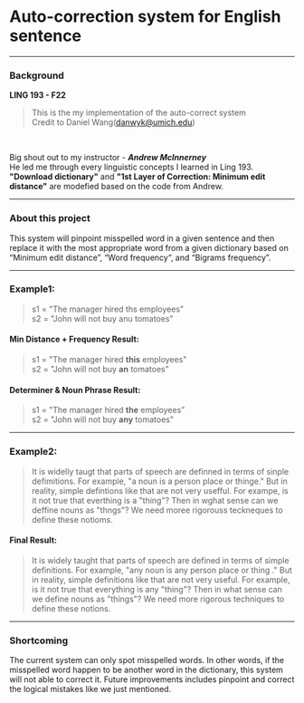 # Auto-correction system for English sentence

---

### Background
**LING 193 - F22**   
> This is the my implementation of the auto-correct system   
> Credit to Daniel Wang(danwyk@umich.edu)

<br>

Big shout out to my instructor - ***Andrew McInnerney***   
He led me through every linguistic concepts I learned in Ling 193.   
**"Download dictionary"** and **"1st Layer of Correction: Minimum edit distance"** are modefied based on the code from Andrew.   

---

### About this project
This system will pinpoint misspelled word in a given sentence and then replace it with the most appropriate word from a given dictionary based on “Minimum edit distance”, “Word frequency“, and “Bigrams frequency”.   

---

### Example1:
> s1 = "The manager hired ths employees"\
> s2 = "John will not buy anu tomatoes"


#### Min Distance + Frequency Result:
> s1 = "The manager hired **this** employees"\
> s2 = "John will not buy **an** tomatoes"

#### Determiner & Noun Phrase Result:
> s1 = "The manager hired **the** employees"\
> s2 = "John will not buy **any** tomatoes"

---

### Example2:
> It is widelly taugt that parts of speech are definned in terms of sinple defimitions. For example, "a noun is a person place or thinge." But in reality, simple defintions like that are not very usefful. For exampe, is it not true that everthing is a "thing"? Then in wghat sense can we deffine nouns as "thngs"? We need moree rigorouss teckneques to define these notioms.

#### Final Result:
> It is widely taught that parts of speech are defined in terms of simple definitions. For example, "any noun is any person place or thing ." But in reality, simple definitions like that are not very useful. For example, is it not true that everything is any "thing"? Then in what sense can we define nouns as "things"? We need more rigorous techniques to define these notions.

---

### Shortcoming
The current system can only spot misspelled words. In other words, if the misspelled word happen to be another word in the dictionary, this system will not able to correct it. Future improvements includes pinpoint and correct the logical mistakes like we just mentioned.
